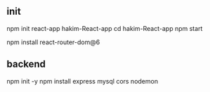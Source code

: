 ## init
npm init react-app hakim-React-app
cd hakim-React-app
npm start

npm install react-router-dom@6


## backend
npm init -y
npm install express mysql cors nodemon